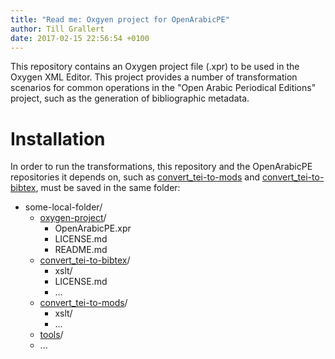 ```yaml
---
title: "Read me: Oxgyen project for OpenArabicPE"
author: Till Grallert
date: 2017-02-15 22:56:54 +0100
---
```


This repository contains an Oxygen project file (.xpr) to be used in the Oxygen XML Editor. This project provides a number of transformation scenarios for common operations in the "Open Arabic Periodical Editions" project, such as the generation of bibliographic metadata.

# Installation

In order to run the transformations, this repository and the OpenArabicPE repositories it depends on, such as [convert_tei-to-mods](https://github.com/OpenArabicPE/convert_tei-to-mods) and [convert_tei-to-bibtex](https://github.com/OpenArabicPE/convert_tei-to-bibtex), must be saved in the same folder:

- some-local-folder/
    + [oxygen-project](https://github.com/OpenArabicPE/oxygen-project)/
        * OpenArabicPE.xpr
        * LICENSE.md
        * README.md
    + [convert_tei-to-bibtex](https://github.com/OpenArabicPE/convert_tei-to-bibtex)/
        * xslt/
        * LICENSE.md
        * ...
    + [convert_tei-to-mods](https://github.com/OpenArabicPE/convert_tei-to-mods)/
        * xslt/
        * ...
    + [tools](https://github.com/OpenArabicPE/tools)/
    + ...

